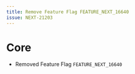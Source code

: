 ```yaml
---
title: Remove Feature Flag FEATURE_NEXT_16640
issue: NEXT-21203
---
```

# Core
* Removed Feature Flag `FEATURE_NEXT_16640`
